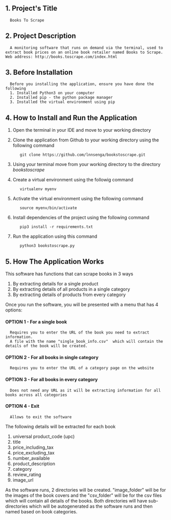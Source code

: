 ## 1. Project's Title

      Books To Scrape

## 2. Project Description

      A monitoring software that runs on demand via the terminal, used to extract book prices on an online book retailer named Books to Scrape. Web address: http://books.toscrape.com/index.html

## 3. Before Installation
      Before you installing the application, ensure you have done the following
      1. Installed Python3 on your computer
      2. Installed pip - the python package manager 
      3. Installed the virtual environment using pip

## 4. How to Install and Run the Application

1. Open the terminal in your IDE and move to your working directory

2. Clone the application from Github to your working directory using the following command 
   ```console
      git clone https://github.com/lnnsenga/bookstoscrape.git
   ```
3. Using your terminal move from your working directory to the directory _bookstoscrape_ 

4. Create a virtual environment using the followig command 
   ```console
      virtualenv myenv
   ```

5. Activate the virtual environment using the following command
   ```console
      source myenv/bin/activate
   ```

6. Install dependencies of the project using the following command 
   ```console
      pip3 install -r requirements.txt
   ```

8. Run the application using this command 
   ```console 
      python3 bookstoscrape.py
   ```

## 5. How The Application Works 

This software has functions that can scrape books in 3 ways
1. By extracting details for a single product 
2. By extracting details of all products in a single category
3. By extracting details of products from every category

Once you run the software, you will be presented with a menu that has 4 options:

#### OPTION 1 - For a single book
      Requires you to enter the URL of the book you need to extract information.
      A file with the name "single_book_info.csv"  which will contain the details of the book will be created.


####  OPTION 2 - For all books in single category
      Requires you to enter the URL of a category page on the website


#### OPTION 3 - For all books in every category
      Does not need any URL as it will be extracting information for all books across all categories


#### OPTION 4 - Exit
      Allows to exit the software


The following details will be extracted for each book
1. universal product_code (upc)
2. title
3. price_including_tax
4. price_excluding_tax
5. number_available
6. product_description
7. category
8. review_rating
9. image_url

As the software runs, 2 directories will be created.  "image_folder" will be for the images of the book covers and the "csv_folder" will be for the csv files which will contain all details of the books. Both directories will have sub-directories which will be autogenerated as the software runs and then named based on book categories.


